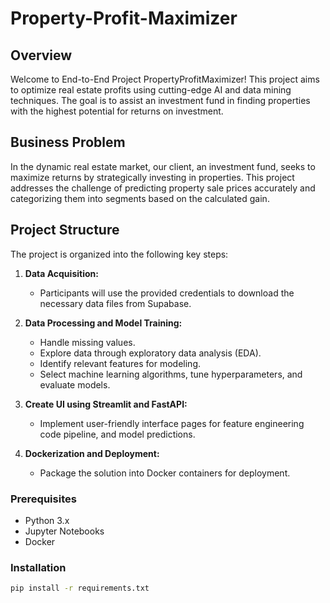 # Property-Profit-Maximizer

## Overview

Welcome to  End-to-End Project PropertyProfitMaximizer! This project aims to optimize real estate profits using cutting-edge AI and data mining techniques. The goal is to assist an investment fund in finding properties with the highest potential for returns on investment.

## Business Problem

In the dynamic real estate market, our client, an investment fund, seeks to maximize returns by strategically investing in properties. This project addresses the challenge of predicting property sale prices accurately and categorizing them into segments based on the calculated gain.

## Project Structure

The project is organized into the following key steps:

1. **Data Acquisition:**
   - Participants will use the provided credentials to download the necessary data files from Supabase.

2. **Data Processing and Model Training:**
   - Handle missing values.
   - Explore data through exploratory data analysis (EDA).
   - Identify relevant features for modeling.
   - Select machine learning algorithms, tune hyperparameters, and evaluate models.

3. **Create UI using Streamlit and FastAPI:**
   - Implement user-friendly interface pages for feature engineering code pipeline, and model predictions.

4. **Dockerization and Deployment:**
   - Package the solution into Docker containers for deployment.


### Prerequisites
- Python 3.x
- Jupyter Notebooks
- Docker

### Installation
```bash
pip install -r requirements.txt
